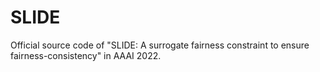 # SLIDE
Official source code of "SLIDE: A surrogate fairness constraint to ensure fairness-consistency" in AAAI 2022.
